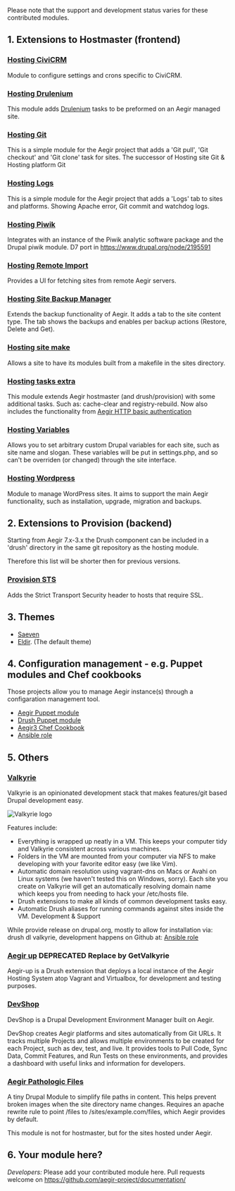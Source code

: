 Please note that the support and development status varies for these contributed modules.

## 1. Extensions to Hostmaster (frontend)

### [Hosting CiviCRM](https://www.drupal.org/project/hosting_civicrm)

Module to configure settings and crons specific to CiviCRM.

### [Hosting Drulenium](https://www.drupal.org/project/hosting_drulenium)

This module adds [Drulenium](https://www.drupal.org/project/drulenium) tasks to be preformed on an Aegir managed site.

### [Hosting Git](https://www.drupal.org/project/hosting_git)

This is a simple module for the Aegir project that adds a 'Git pull', 'Git checkout' and 'Git clone' task for sites.
The successor of Hosting site Git & Hosting platform Git

### [Hosting Logs](https://www.drupal.org/project/hosting_logs)

This is a simple module for the Aegir project that adds a 'Logs' tab to sites and platforms. Showing Apache error, Git commit and watchdog logs.

### [Hosting Piwik](https://www.drupal.org/project/hosting_piwik)

Integrates with an instance of the Piwik analytic software package and the Drupal piwik module.
D7 port in https://www.drupal.org/node/2195591

### [Hosting Remote Import](https://www.drupal.org/project/hosting_remote_import)

Provides a UI for fetching sites from remote Aegir servers.

### [Hosting Site Backup Manager](https://www.drupal.org/project/hosting_site_backup_manager)

Extends the backup functionality of Aegir. It adds a tab to the site content type. The tab shows the backups and enables per backup actions (Restore, Delete and Get).

### [Hosting site make](https://github.com/mglaman/hosting_site_make)

Allows a site to have its modules built from a makefile in the sites directory.

### [Hosting tasks extra](https://www.drupal.org/project/hosting_tasks_extra)

This module extends Aegir hostmaster (and drush/provision) with some additional tasks. Such as: cache-clear and registry-rebuild.
Now also includes the functionality from [Aegir HTTP basic authentication](https://github.com/computerminds/aegir_http_basic)

### [Hosting Variables](https://www.drupal.org/project/hosting_variables)

Allows you to set arbitrary custom Drupal variables for each site, such as site name and slogan.
These variables will be put in settings.php, and so can't be overriden (or changed) through the site interface.

### [Hosting Wordpress](https://www.drupal.org/project/hosting_wordpress)

Module to manage WordPress sites. It aims to support the main Aegir functionality, such as installation, upgrade, migration and backups.


## 2. Extensions to Provision (backend)

Starting from Aegir 7.x-3.x the Drush component can be included in a 'drush' directory in the same git repository as the hosting module.

Therefore this list will be shorter then for previous versions.

### [Provision STS](https://github.com/mlutfy/provision_sts)

Adds the Strict Transport Security header to hosts that require SSL.

## 3. Themes

*   [Saeven](https://www.drupal.org/project/saeven)
*   [Eldir](https://www.drupal.org/project/eldir). (The default theme)

## 4. Configuration management - e.g. Puppet modules and Chef cookbooks

Those projects allow you to manage Aegir instance(s) through a configaration management tool.

*   [Aegir Puppet module](https://www.drupal.org/project/puppet-aegir)
*   [Drush Puppet module](https://www.drupal.org/project/puppet-drush)
*   [Aegir3 Chef Cookbook](https://supermarket.chef.io/cookbooks/aegir3)
*   [Ansible role](https://github.com/GetValkyrie/ansible-role-aegir/)

## 5. Others



### [Valkyrie](https://www.drupal.org/project/valkyrie)  

Valkyrie is an opinionated development stack that makes features/git based Drupal development easy.

![Valkyrie logo]({{https://www.drupal.org}}/files/styles/grid-3/public/project-images/valkyrie_logo.png?itok=iQBTBnV5)

Features include:
* Everything is wrapped up neatly in a VM. This keeps your computer tidy and Valkyrie consistent across various machines.
* Folders in the VM are mounted from your computer via NFS to make developing with your favorite editor easy (we like Vim).
* Automatic domain resolution using vagrant-dns on Macs or Avahi on Linux systems (we haven't tested this on Windows, sorry). Each site you create on Valkyrie will get an automatically resolving domain name which keeps you from needing to hack your /etc/hosts file.
* Drush extensions to make all kinds of common development tasks easy.
* Automatic Drush aliases for running commands against sites inside the VM.
Development & Support

While provide release on drupal.org, mostly to allow for installation via: drush dl valkyrie, development happens on Github at: [Ansible role](https://github.com/GetValkyrie/valkyrie) 

### [Aegir up](https://www.drupal.org/project/aegir-up) DEPRECATED Replace by GetValkyrie

Aegir-up is a Drush extension that deploys a local instance of the Aegir Hosting System atop Vagrant and Virtualbox, for development and testing purposes.

### [DevShop](https://www.drupal.org/project/devshop)

DevShop is a Drupal Development Environment Manager built on Aegir.

DevShop creates Aegir platforms and sites automatically from Git URLs. It tracks multiple Projects and allows multiple environments to be created for each Project, such as dev, test, and live. It provides tools to Pull Code, Sync Data, Commit Features, and Run Tests on these environments, and provides a dashboard with useful links and information for developers.

### [Aegir Pathologic Files](https://github.com/Lab43/aegir-pathologic-files)

A tiny Drupal Module to simplify file paths in content. This helps prevent broken images when the site directory name changes. Requires an apache rewrite rule to point /files to /sites/example.com/files, which Aegir provides by default.

This module is not for hostmaster, but for the sites hosted under Aegir.

## 6. Your module here?

_Developers:_ Please add your contributed module here. Pull requests welcome on https://github.com/aegir-project/documentation/
